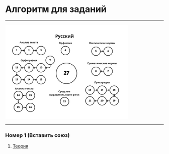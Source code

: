 # Алгоритм для заданий

---

<img src="../img/Русский.png" alt="Русский" height="300"/>

---

### Номер 1 (Вставить союз)

1. [Теория](Теория/Номер%201.md)